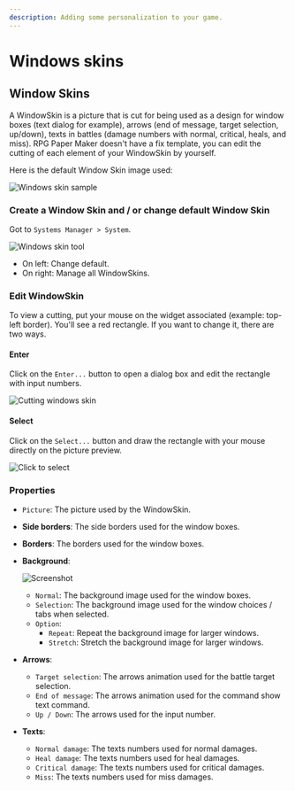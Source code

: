 ```yaml
---
description: Adding some personalization to your game.
---
```


# Windows skins

## Window Skins <a id="window-skins"></a>

A WindowSkin is a picture that is cut for being used as a design for window boxes \(text dialog for example\), arrows \(end of message, target selection, up/down\), texts in battles \(damage numbers with normal, critical, heals, and miss\). RPG Paper Maker doesn't have a fix template, you can edit the cutting of each element of your WindowSkin by yourself.

Here is the default Window Skin image used:

![Windows skin sample](https://rpg-paper-maker.github.io/basics/img/default-windowskin.png)

### Create a Window Skin and / or change default Window Skin <a id="create-a-window-skin-and-or-change-default-window-skin"></a>

Got to `Systems Manager > System`.

![Windows skin tool](https://rpg-paper-maker.github.io/basics/img/window-skins.png)

* On left: Change default.
* On right: Manage all WindowSkins.

### Edit WindowSkin <a id="edit-windowskin"></a>

To view a cutting, put your mouse on the widget associated \(example: top-left border\). You'll see a red rectangle. If you want to change it, there are two ways.

#### Enter <a id="enter"></a>

Click on the `Enter...` button to open a dialog box and edit the rectangle with input numbers.

![Cutting windows skin](https://rpg-paper-maker.github.io/basics/img/window-skins-enter.png)

#### Select <a id="select"></a>

Click on the `Select...` button and draw the rectangle with your mouse directly on the picture preview.

![Click to select](https://rpg-paper-maker.github.io/basics/img/window-skins-select.gif)

### Properties <a id="properties"></a>

* `Picture`: The picture used by the WindowSkin.
* **Side borders**: The side borders used for the window boxes.
* **Borders**: The borders used for the window boxes.
* **Background**:

  ![Screenshot](https://rpg-paper-maker.github.io/basics/img/window-skins-bg-option.png)

  * `Normal`: The background image used for the window boxes.
  * `Selection`: The background image used for the window choices / tabs when selected.
  * `Option`:
    * `Repeat`: Repeat the background image for larger windows.
    * `Stretch`: Stretch the background image for larger windows.

* **Arrows**:
  * `Target selection`: The arrows animation used for the battle target selection.
  * `End of message`: The arrows animation used for the command show text command.
  * `Up / Down`: The arrows used for the input number.
* **Texts**:
  * `Normal damage`: The texts numbers used for normal damages.
  * `Heal damage`: The texts numbers used for heal damages.
  * `Critical damage`: The texts numbers used for critical damages.
  * `Miss`: The texts numbers used for miss damages.

